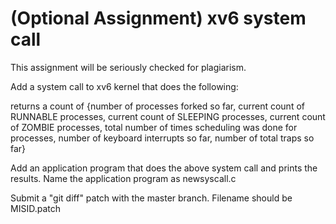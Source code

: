# (Optional Assignment) xv6 system call
This assignment will be seriously checked for plagiarism.

Add a system call to xv6 kernel that does the following:

returns a count of {number of processes forked so far, current count of RUNNABLE processes, current count of SLEEPING processes, current count of ZOMBIE processes, total number of times scheduling was done for processes, number of keyboard interrupts so far, number of total traps so far}

Add an application program that does the above system call and prints the results. Name the application program as newsyscall.c

Submit a "git diff" patch with the master branch. Filename should be MISID.patch
